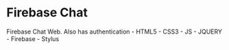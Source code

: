 # Firebase Chat
Firebase Chat Web. Also has authentication - HTML5 - CSS3 - JS - JQUERY - Firebase - Stylus
